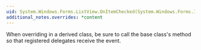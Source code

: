 ```yaml
---
uid: System.Windows.Forms.ListView.OnItemChecked(System.Windows.Forms.ItemCheckedEventArgs)
additional_notes.overrides: *content
---
```


<p>When overriding <xref href="System.Windows.Forms.ListView.OnItemChecked(System.Windows.Forms.ItemCheckedEventArgs)"></xref> in a derived class, be sure to call the base class's <xref href="System.Windows.Forms.ListView.OnItemChecked(System.Windows.Forms.ItemCheckedEventArgs)"></xref> method so that registered delegates receive the event.</p>



